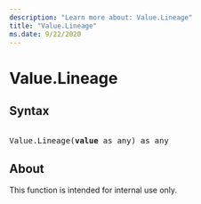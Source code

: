 ```yaml
---
description: "Learn more about: Value.Lineage"
title: "Value.Lineage"
ms.date: 9/22/2020
---
```

# Value.Lineage

## Syntax

<pre> 
Value.Lineage(<b>value</b> as any) as any
</pre>

## About
This function is intended for internal use only.
